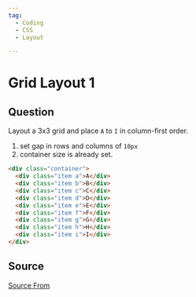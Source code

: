 ```yaml
---
tag:
  - Coding
  - CSS
  - Layout

---
```

  
# Grid Layout 1

## Question
Layout a 3x3 grid and place `A` to `I` in column-first order.

1.  set gap in rows and columns of `10px`
2.  container size is already set.

```html
<div class="container">
  <div class="item a">A</div>
  <div class="item b">B</div>
  <div class="item c">C</div>
  <div class="item d">D</div>
  <div class="item e">E</div>
  <div class="item f">F</div>
  <div class="item g">G</div>
  <div class="item h">H</div>
  <div class="item i">I</div>
</div>
```




##  Source
[Source From](https://bigfrontend.dev/css/grid-layout-1)

  